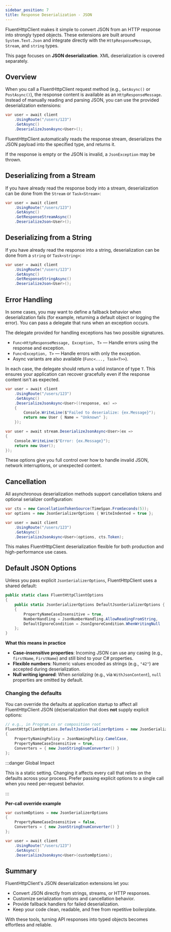 ```yaml
---
sidebar_position: 7
title: Response Deserialization - JSON
---
```


FluentHttpClient makes it simple to convert JSON from an HTTP response into strongly typed objects. These extensions are built around `System.Text.Json` and integrate directly with the `HttpResponseMessage`, `Stream`, and `string` types.

This page focuses on **JSON deserialization**. XML deserialization is covered separately.

## Overview

When you call a FluentHttpClient request method (e.g., `GetAsync()` or `PostAsync()`), the response content is available as an `HttpResponseMessage`. Instead of manually reading and parsing JSON, you can use the provided deserialization extensions:

```csharp
var user = await client
    .UsingRoute("/users/123")
    .GetAsync()
    .DeserializeJsonAsync<User>();
```

FluentHttpClient automatically reads the response stream, deserializes the JSON payload into the specified type, and returns it.

If the response is empty or the JSON is invalid, a `JsonException` may be thrown.

## Deserializing from a Stream

If you have already read the response body into a stream, deserialization can be done from the `Stream` or `Task<Stream>`: 

```csharp
var user = await client
    .UsingRoute("/users/123")
    .GetAsync()
    .GetResponseStreamAsync()
    .DeserializeJson<User>();
```

## Deserializing from a String

If you have already read the response into a string, deserialization can be done from a `string` or `Task<string>`:

```csharp
var user = await client
    .UsingRoute("/users/123")
    .GetAsync()
    .GetResponseStringAsync()
    .DeserializeJson<User>();
```

## Error Handling

In some cases, you may want to define a fallback behavior when deserialization fails (for example, returning a default object or logging the error). You can pass a delegate that runs when an exception occurs.

The delegate provided for handling exceptions has two possible signatures.

- `Func<HttpResponseMessage, Exception, T>` — Handle errors using the response and exception.
- `Func<Exception, T>` — Handle errors with only the exception.
- Async variants are also available (`Func<..., Task<T>>`).

In each case, the delegate should return a valid instance of type `T`. This ensures your application can recover gracefully even if the response content isn't as expected.

```csharp
var user = await client
    .UsingRoute("/users/123")
    .GetAsync()
    .DeserializeJsonAsync<User>((response, ex) =>
    {
        Console.WriteLine($"Failed to deserialize: {ex.Message}");
        return new User { Name = "Unknown" };
    });

var user = await stream.DeserializeJsonAsync<User>(ex =>
{
    Console.WriteLine($"Error: {ex.Message}");
    return new User();
});
```

These options give you full control over how to handle invalid JSON, network interruptions, or unexpected content.

## Cancellation

All asynchronous deserialization methods support cancellation tokens and optional serializer configuration:

```csharp
var cts = new CancellationTokenSource(TimeSpan.FromSeconds(5));
var options = new JsonSerializerOptions { WriteIndented = true };

var user = await client
    .UsingRoute("/users/123")
    .GetAsync()
    .DeserializeJsonAsync<User>(options, cts.Token);
```

This makes FluentHttpClient deserialization flexible for both production and high-performance use cases.

## Default JSON Options

Unless you pass explicit `JsonSerializerOptions`, FluentHttpClient uses a shared default:

```csharp
public static class FluentHttpClientOptions
{
    public static JsonSerializerOptions DefaultJsonSerializerOptions { get; set; } = new JsonSerializerOptions
    {
        PropertyNameCaseInsensitive = true,
        NumberHandling = JsonNumberHandling.AllowReadingFromString,
        DefaultIgnoreCondition = JsonIgnoreCondition.WhenWritingNull
    };
}
```

**What this means in practice**

* **Case-insensitive properties**: Incoming JSON can use any casing (e.g., `firstName`, `FirstName`) and still bind to your C# properties.
* **Flexible numbers**: Numeric values encoded as strings (e.g., `"42"`) are accepted during deserialization.
* **Null writing ignored**: When *serializing* (e.g., via `WithJsonContent`), `null` properties are omitted by default.

### Changing the defaults

You can override the defaults at application startup to affect all FluentHttpClient JSON (de)serialization that does **not** supply explicit options:

```csharp
// e.g., in Program.cs or composition root
FluentHttpClientOptions.DefaultJsonSerializerOptions = new JsonSerializerOptions
{
    PropertyNamingPolicy = JsonNamingPolicy.CamelCase,
    PropertyNameCaseInsensitive = true,
    Converters = { new JsonStringEnumConverter() }
};
```

:::danger Global Impact

This is a static setting. Changing it affects every call that relies on the defaults across your process. Prefer passing explicit options to a single call when you need per-request behavior.

:::

**Per-call override example**

```csharp
var customOptions = new JsonSerializerOptions
{
    PropertyNameCaseInsensitive = false,
    Converters = { new JsonStringEnumConverter() }
};

var user = await client
    .UsingRoute("/users/123")
    .GetAsync()
    .DeserializeJsonAsync<User>(customOptions);
```

## Summary

FluentHttpClient's JSON deserialization extensions let you:

* Convert JSON directly from strings, streams, or HTTP responses.
* Customize serialization options and cancellation behavior.
* Provide fallback handlers for failed deserialization.
* Keep your code clean, readable, and free from repetitive boilerplate.

With these tools, turning API responses into typed objects becomes effortless and reliable.
